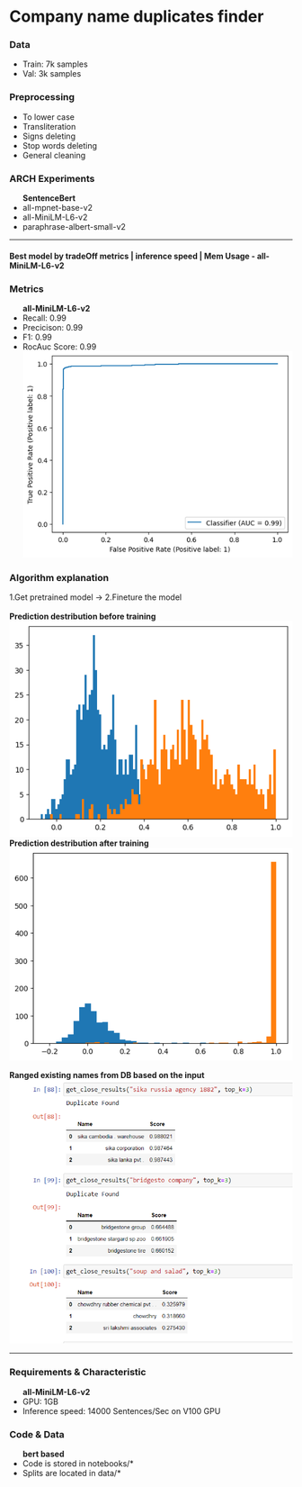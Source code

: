 <h1>Company name duplicates finder</h1>

<h3>Data</h3>
<ul>
  <li>Train: 7k samples</li>
  <li>Val: 3k samples</li>
</ul>

<h3> Preprocessing </h3>
<ul>
  <li>To lower case</li>
  <li>Transliteration</li>
  <li>Signs deleting</li>
  <li>Stop words deleting</li>
  <li>General cleaning</li>
</ul>

<h3> ARCH Experiments </h3>
<ul> <b> SentenceBert </b>
  <li>all-mpnet-base-v2</li>
  <li>all-MiniLM-L6-v2</li>
  <li>paraphrase-albert-small-v2</li>
</ul>

<hr>
<h4>Best model by tradeOff metrics | inference speed | Mem Usage - all-MiniLM-L6-v2 </h4>

<h3> Metrics </h3>
<ul> <b> all-MiniLM-L6-v2 </b>
  <li>Recall: 0.99</li>
  <li>Precicison: 0.99</li>
  <li>F1: 0.99</li>
  <li>RocAuc Score: 0.99<br>
  <img src="images/roc_auc_score.png">
  </li>
</ul>

<h3> Algorithm explanation</h3>
1.Get pretrained model -> 2.Fineture the model<br>
<br>
<b>Prediction destribution before training</b><br>
<img src="images/before_training.png"><br>
<b>Prediction destribution after training</b><br>
<img src="images/after_training.png"><br>
  
<b>Ranged existing names from DB based on the input</b><br>
<img src="images/range.png">
<hr>
<h3> Requirements & Сharacteristic </h3>
<ul> <b> all-MiniLM-L6-v2 </b>
  <li>GPU: 1GB</li>
  <li>Inference speed: 14000 Sentences/Sec on V100 GPU</li>
</ul>
<h3> Code & Data </h3>
<ul> <b> bert based </b>
  <li>Code is stored in notebooks/*</li>
  <li>Splits are located in data/* </li>
</ul>

